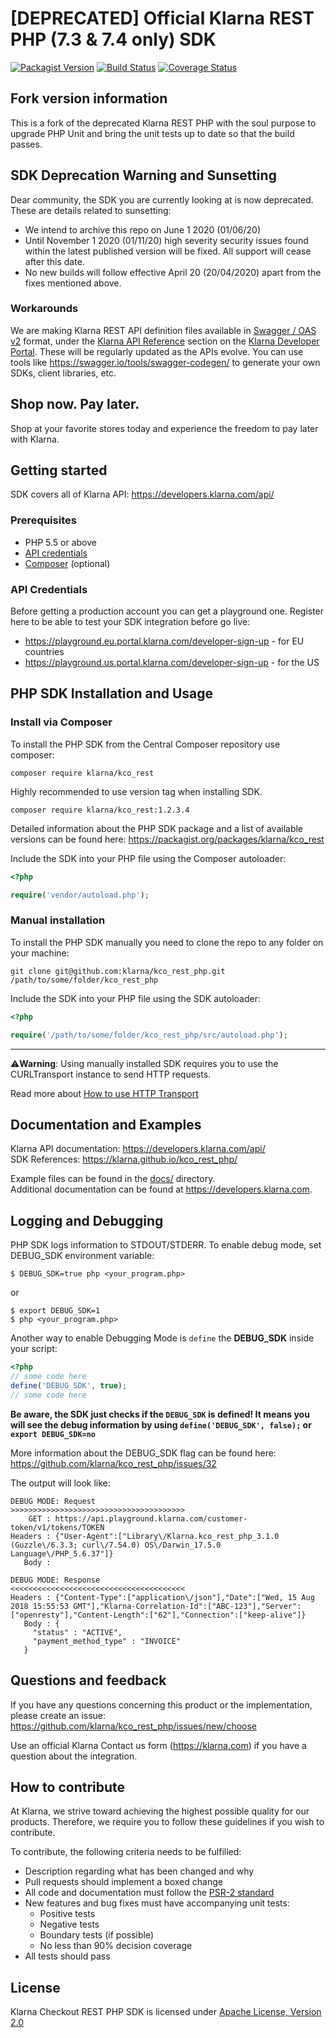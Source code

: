 # [DEPRECATED] Official Klarna REST PHP (7.3 & 7.4 only) SDK
[![Packagist Version][packagist-image]](https://packagist.org/packages/klarna/kco_rest)
[![Build Status](https://travis-ci.org/chumanfu/kco_rest_php.svg?branch=v4.x)](https://travis-ci.org/chumanfu/kco_rest_php)
[![Coverage Status](https://coveralls.io/repos/github/chumanfu/kco_rest_php/badge.svg?branch=v4)](https://coveralls.io/github/chumanfu/kco_rest_php?branch=v4)

## Fork version information

This is a fork of the deprecated Klarna REST PHP with the soul purpose to upgrade PHP Unit and bring the unit tests up to date so that the build passes.

## SDK Deprecation Warning and Sunsetting

Dear community, the SDK you are currently looking at is now deprecated. These are details related to sunsetting:
* We intend to archive this repo on June 1 2020 (01/06/20)
* Until November 1 2020 (01/11/20) high severity security issues found within the latest published version will be fixed. All support will cease after this date.
* No new builds will follow effective April 20 (20/04/2020) apart from the fixes mentioned above.

### Workarounds

We are making Klarna REST API definition files available in [Swagger / OAS v2](https://swagger.io/specification/v2/) format, under the [Klarna API Reference](https://developers.klarna.com/api/) section on the [Klarna Developer Portal](https://developers.klarna.com/). These will be regularly updated as the APIs evolve.
You can use tools like https://swagger.io/tools/swagger-codegen/ to generate your own SDKs, client libraries, etc.


## Shop now. Pay later.

Shop at your favorite stores today and experience the freedom to pay later with Klarna.


## Getting started

SDK covers all of Klarna API: https://developers.klarna.com/api/

### Prerequisites
* PHP 5.5 or above
* [API credentials](#api-credentials)
* [Composer](https://getcomposer.org/) (optional)


### API Credentials

Before getting a production account you can get a playground one.
Register here to be able to test your SDK integration before go live:

- https://playground.eu.portal.klarna.com/developer-sign-up - for EU countries
- https://playground.us.portal.klarna.com/developer-sign-up - for the US


## PHP SDK Installation and Usage

### Install via Composer

To install the PHP SDK from the Central Composer repository use composer:

```shell
composer require klarna/kco_rest
```

Highly recommended to use version tag when installing SDK.

```shell
composer require klarna/kco_rest:1.2.3.4
```

Detailed information about the PHP SDK package and a list of available versions can be found here:
https://packagist.org/packages/klarna/kco_rest

Include the SDK into your PHP file using the Composer autoloader:

```php
<?php

require('vendor/autoload.php');
```

### Manual installation

To install the PHP SDK manually you need to clone the repo to any folder on your machine:
```shell
git clone git@github.com:klarna/kco_rest_php.git /path/to/some/folder/kco_rest_php
```

Include the SDK into your PHP file using the SDK autoloader:
```php
<?php

require('/path/to/some/folder/kco_rest_php/src/autoload.php');
```

---
⚠️**Warning**: Using manually installed SDK requires you to use the CURLTransport instance to send HTTP requests.

Read more about [How to use HTTP Transport](docs/http_transport.md)

## Documentation and Examples

Klarna API documentation: https://developers.klarna.com/api/  
SDK References: https://klarna.github.io/kco_rest_php/


Example files can be found in the [docs/](docs/) directory.  
Additional documentation can be found at https://developers.klarna.com.


## Logging and Debugging

PHP SDK logs information to STDOUT/STDERR. To enable debug mode, set DEBUG_SDK environment variable:

```shell
$ DEBUG_SDK=true php <your_program.php>
```

or

```shell
$ export DEBUG_SDK=1
$ php <your_program.php>
```

Another way to enable Debugging Mode is `define` the **DEBUG_SDK** inside your script:

```php
<?php
// some code here
define('DEBUG_SDK', true);
// some code here
```

**Be aware, the SDK just checks if the `DEBUG_SDK` is defined! It means you will see the debug information
by using `define('DEBUG_SDK', false);` or `export DEBUG_SDK=no`**

More information about the DEBUG_SDK flag can be found here: https://github.com/klarna/kco_rest_php/issues/32

The output will look like:

```
DEBUG MODE: Request
>>>>>>>>>>>>>>>>>>>>>>>>>>>>>>>>>>>>>>>
    GET : https://api.playground.klarna.com/customer-token/v1/tokens/TOKEN
Headers : {"User-Agent":["Library\/Klarna.kco_rest_php_3.1.0 (Guzzle\/6.3.3; curl\/7.54.0) OS\/Darwin_17.5.0 Language\/PHP_5.6.37"]}
   Body :

DEBUG MODE: Response
<<<<<<<<<<<<<<<<<<<<<<<<<<<<<<<<<<<<<<<
Headers : {"Content-Type":["application\/json"],"Date":["Wed, 15 Aug 2018 15:55:53 GMT"],"Klarna-Correlation-Id":["ABC-123"],"Server":["openresty"],"Content-Length":["62"],"Connection":["keep-alive"]}
   Body : {
     "status" : "ACTIVE",
     "payment_method_type" : "INVOICE"
   }
```


## Questions and feedback
If you have any questions concerning this product or the implementation,
please create an issue: https://github.com/klarna/kco_rest_php/issues/new/choose

Use an official Klarna Contact us form (https://klarna.com) if you have a question about the integration.


## How to contribute
At Klarna, we strive toward achieving the highest possible quality for our
products. Therefore, we require you to follow these guidelines if you wish
to contribute.

To contribute, the following criteria needs to be fulfilled:

* Description regarding what has been changed and why
* Pull requests should implement a boxed change
* All code and documentation must follow the [PSR-2 standard](http://www.php-fig.org/psr/psr-2/)
* New features and bug fixes must have accompanying unit tests:
    * Positive tests
    * Negative tests
    * Boundary tests (if possible)
    * No less than 90% decision coverage
* All tests should pass


## License
Klarna Checkout REST PHP SDK is licensed under
[Apache License, Version 2.0](http://www.apache.org/LICENSE-2.0)

[packagist-image]: https://img.shields.io/packagist/v/klarna/kco_rest.svg?style=flat
[travis-image]: https://img.shields.io/travis/klarna/kco_rest_php/v4.x.svg?style=flat
[coveralls-image]: https://img.shields.io/coveralls/klarna/kco_rest_php/v4.x.svg?style=flat
